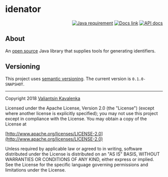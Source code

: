 # idenator
<p align="right">
<a href="http://www.oracle.com/technetwork/java/javase/overview/index.html"><img src="https://img.shields.io/badge/Java-9+-blue.svg" alt="Java requirement"></a>
<a href="https://github.com/stIncMale/idenator/wiki"><img src="https://img.shields.io/badge/documentation-current-blue.svg" alt="Docs link"></a>
<a href="https://stincmale.github.io/idenator/apidocs/current/index.html?overview-summary.html"><img src="https://img.shields.io/badge/javadocs-current-blue.svg" alt="API docs"></a>
</p>

## About
An [open source](https://opensource.org/osd) Java library that supplies tools for generating identifiers.

## Versioning
This project uses [semantic versioning](https://semver.org). The current version is `0.1.0-SNAPSHOT`.

---

Copyright 2018 [Valiantsin Kavalenka](https://sites.google.com/site/aboutmale/)

Licensed under the Apache License, Version 2.0 (the "License") (except where another license is explicitly specified);
you may not use this project except in compliance with the License.
You may obtain a copy of the License at

[http://www.apache.org/licenses/LICENSE-2.0](http://www.apache.org/licenses/LICENSE-2.0)

Unless required by applicable law or agreed to in writing, software
distributed under the License is distributed on an "AS IS" BASIS,
WITHOUT WARRANTIES OR CONDITIONS OF ANY KIND, either express or implied.
See the License for the specific language governing permissions and
limitations under the License.

